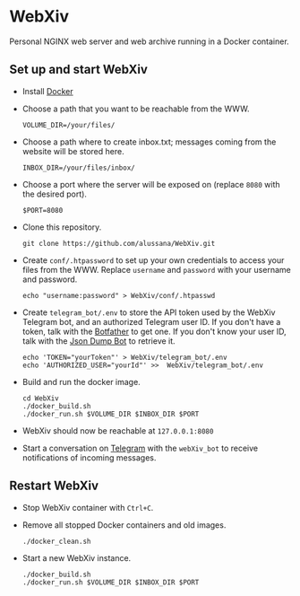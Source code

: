 # WebXiv

Personal NGINX web server and web archive running in a Docker container.

## Set up and start WebXiv

* Install [Docker](https://www.docker.com/)

* Choose a path that you want to be reachable from the WWW.

  ```
  VOLUME_DIR=/your/files/
  ```

* Choose a path where to create inbox.txt; messages coming from the website will be stored here.

  ```
  INBOX_DIR=/your/files/inbox/
  ```

* Choose a port where the server will be exposed on (replace `8080` with the desired port).

  ```
  $PORT=8080
  ```

* Clone this repository.

  ```
  git clone https://github.com/alussana/WebXiv.git
  ```

* Create `conf/.htpassword` to set up your own credentials to access your files from the WWW. Replace `username` and `password` with your username and password.

  ```
  echo "username:password" > WebXiv/conf/.htpasswd
  ```

* Create `telegram_bot/.env` to store the API token used by the WebXiv Telegram bot, and an authorized Telegram user ID. If you don't have a token, talk with the [Botfather](https://telegram.me/botfather) to get one. If you don't know your user ID, talk with the [Json Dump Bot](https://t.me/jsondumpbot) to retrieve it.

  ```
  echo 'TOKEN="yourToken"' > WebXiv/telegram_bot/.env
  echo 'AUTHORIZED_USER="yourId"' >>  WebXiv/telegram_bot/.env
  ```

* Build and run the docker image.

  ```
  cd WebXiv
  ./docker_build.sh
  ./docker_run.sh $VOLUME_DIR $INBOX_DIR $PORT
  ```

* WebXiv should now be reachable at `127.0.0.1:8080`

* Start a conversation on [Telegram](https://telegram.org/) with the `webXiv_bot` to receive notifications of incoming messages.

## Restart WebXiv

* Stop WebXiv container with `Ctrl+C`.

* Remove all stopped Docker containers and old images.

  ```
  ./docker_clean.sh
  ```

* Start a new WebXiv instance.

  ```
  ./docker_build.sh
  ./docker_run.sh $VOLUME_DIR $INBOX_DIR $PORT
  ```